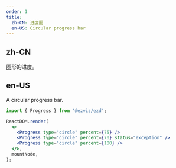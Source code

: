 ```yaml
---
order: 1
title:
  zh-CN: 进度圈
  en-US: Circular progress bar
---
```


## zh-CN

圈形的进度。

## en-US

A circular progress bar.

```jsx
import { Progress } from '@ezviz/ezd';

ReactDOM.render(
  <>
    <Progress type="circle" percent={75} />
    <Progress type="circle" percent={70} status="exception" />
    <Progress type="circle" percent={100} />
  </>,
  mountNode,
);
```

<style>
.ezd-progress-circle-wrap,
.ezd-progress-line-wrap {
  margin-right: 8px;
  margin-bottom: 5px;
}
</style>
